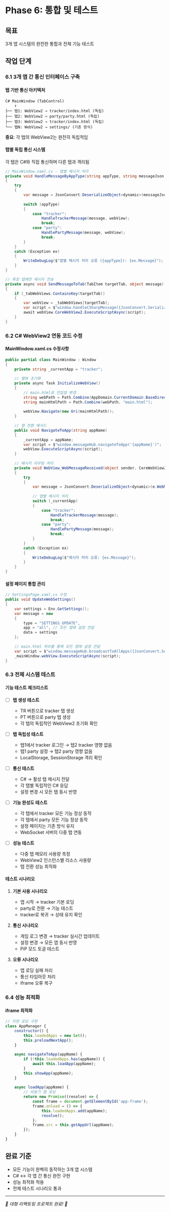 # Phase 6: 통합 및 테스트

## 목표
3개 앱 시스템의 완전한 통합과 전체 기능 테스트

## 작업 단계

### 6.1 3개 앱 간 통신 인터페이스 구축

#### 탭 기반 통신 아키텍처
```
C# MainWindow (TabControl)
    ↕️
├── 탭1: WebView2 → tracker/index.html (독립)
├── 탭2: WebView2 → party/party.html (독립)
├── 탭3: WebView2 → tracker/index.html (독립)
└── 탭N: WebView2 → settings/ (기존 방식)
```

**중요**: 각 탭의 WebView2는 완전히 독립적임

#### 탭별 독립 통신 시스템
각 탭은 C#와 직접 통신하며 다른 탭과 격리됨

```csharp
// MainWindow.xaml.cs - 탭별 메시지 처리
private void HandleMessageByAppType(string appType, string messageJson, WebView2 webView)
{
    try
    {
        var message = JsonConvert.DeserializeObject<dynamic>(messageJson);
        
        switch (appType)
        {
            case "tracker":
                HandleTrackerMessage(message, webView);
                break;
            case "party":
                HandlePartyMessage(message, webView);
                break;
        }
    }
    catch (Exception ex)
    {
        WriteDebugLog($"앱별 메시지 처리 오류 ({appType}): {ex.Message}");
    }
}

// 특정 탭에만 메시지 전송
private async void SendMessageToTab(TabItem targetTab, object message)
{
    if (_tabWebViews.ContainsKey(targetTab))
    {
        var webView = _tabWebViews[targetTab];
        var script = $"window.handleCSharpMessage({JsonConvert.SerializeObject(message)})";
        await webView.CoreWebView2.ExecuteScriptAsync(script);
    }
}
```

### 6.2 C# WebView2 연동 코드 수정

#### MainWindow.xaml.cs 수정사항
```csharp
public partial class MainWindow : Window
{
    private string _currentApp = "tracker";
    
    // 웹뷰 초기화
    private async Task InitializeWebView()
    {
        // main.html로 진입점 변경
        string webPath = Path.Combine(AppDomain.CurrentDomain.BaseDirectory, "src", "Webs");
        string mainHtmlPath = Path.Combine(webPath, "main.html");
        
        webView.Navigate(new Uri(mainHtmlPath));
    }
    
    // 앱 전환 메서드
    public void NavigateToApp(string appName)
    {
        _currentApp = appName;
        var script = $"window.messageHub.navigateToApp('{appName}')";
        webView.ExecuteScriptAsync(script);
    }
    
    // 메시지 라우팅 처리
    private void WebView_WebMessageReceived(object sender, CoreWebView2WebMessageReceivedEventArgs e)
    {
        try
        {
            var message = JsonConvert.DeserializeObject<dynamic>(e.WebMessageAsJson);
            
            // 앱별 메시지 처리
            switch (_currentApp)
            {
                case "tracker":
                    HandleTrackerMessage(message);
                    break;
                case "party":
                    HandlePartyMessage(message);
                    break;
            }
        }
        catch (Exception ex)
        {
            WriteDebugLog($"메시지 처리 오류: {ex.Message}");
        }
    }
}
```

#### 설정 페이지 통합 관리
```csharp
// SettingsPage.xaml.cs 수정
public void UpdateWebSettings()
{
    var settings = Env.GetSettings();
    var message = new 
    {
        type = "SETTINGS_UPDATE",
        app = "all", // 모든 앱에 설정 전달
        data = settings
    };
    
    // main.html 허브를 통해 모든 앱에 설정 전달
    var script = $"window.messageHub.broadcastToAllApps({JsonConvert.SerializeObject(message)})";
    _mainWindow.webView.ExecuteScriptAsync(script);
}
```

### 6.3 전체 시스템 테스트

#### 기능 테스트 체크리스트
- [ ] **탭 생성 테스트**
  - TR 버튼으로 tracker 탭 생성
  - PT 버튼으로 party 탭 생성  
  - 각 탭의 독립적인 WebView2 초기화 확인

- [ ] **탭 독립성 테스트**
  - 탭1에서 tracker 로그인 → 탭2 tracker 영향 없음
  - 탭1 party 설정 → 탭2 party 영향 없음
  - LocalStorage, SessionStorage 격리 확인

- [ ] **통신 테스트**
  - C# → 활성 탭 메시지 전달
  - 각 탭별 독립적인 C# 응답
  - 설정 변경 시 모든 탭 동시 반영

- [ ] **기능 완성도 테스트**
  - 각 탭에서 tracker 모든 기능 정상 동작
  - 각 탭에서 party 모든 기능 정상 동작
  - 설정 페이지는 기존 방식 유지
  - WebSocket 서버의 다중 탭 연동

- [ ] **성능 테스트**
  - 다중 탭 메모리 사용량 측정
  - WebView2 인스턴스별 리소스 사용량
  - 탭 전환 성능 최적화

#### 테스트 시나리오
1. **기본 사용 시나리오**
   - 앱 시작 → tracker 기본 로딩
   - party로 전환 → 기능 테스트
   - tracker로 복귀 → 상태 유지 확인

2. **통신 시나리오**
   - 게임 로그 변경 → tracker 실시간 업데이트
   - 설정 변경 → 모든 앱 동시 반영
   - PiP 모드 토글 테스트

3. **오류 시나리오**
   - 앱 로딩 실패 처리
   - 통신 타임아웃 처리
   - iframe 오류 복구

### 6.4 성능 최적화

#### iframe 최적화
```javascript
// 지연 로딩 구현
class AppManager {
    constructor() {
        this.loadedApps = new Set();
        this.preloadNextApp();
    }
    
    async navigateToApp(appName) {
        if (!this.loadedApps.has(appName)) {
            await this.loadApp(appName);
        }
        this.showApp(appName);
    }
    
    async loadApp(appName) {
        // 비동기 앱 로딩
        return new Promise((resolve) => {
            const frame = document.getElementById('app-frame');
            frame.onload = () => {
                this.loadedApps.add(appName);
                resolve();
            };
            frame.src = this.getAppUrl(appName);
        });
    }
}
```

## 완료 기준
- 모든 기능이 완벽히 동작하는 3개 앱 시스템
- C# ↔ 각 앱 간 통신 완전 구현
- 성능 최적화 적용
- 전체 테스트 시나리오 통과

---
*🎉 대형 리팩토링 프로젝트 완료! 🎉*